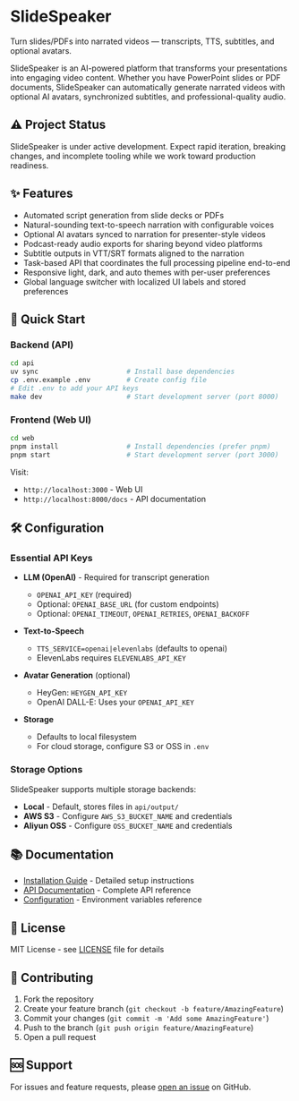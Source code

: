 # SlideSpeaker

Turn slides/PDFs into narrated videos — transcripts, TTS, subtitles, and optional avatars.

SlideSpeaker is an AI-powered platform that transforms your presentations into engaging video content. Whether you have PowerPoint slides or PDF documents, SlideSpeaker can automatically generate narrated videos with optional AI avatars, synchronized subtitles, and professional-quality audio.

## ⚠️ Project Status

SlideSpeaker is under active development. Expect rapid iteration, breaking changes, and incomplete tooling while we work toward production readiness.

## ✨ Features

- Automated script generation from slide decks or PDFs
- Natural-sounding text-to-speech narration with configurable voices
- Optional AI avatars synced to narration for presenter-style videos
- Podcast-ready audio exports for sharing beyond video platforms
- Subtitle outputs in VTT/SRT formats aligned to the narration
- Task-based API that coordinates the full processing pipeline end-to-end
- Responsive light, dark, and auto themes with per-user preferences
- Global language switcher with localized UI labels and stored preferences

## 🚀 Quick Start

### Backend (API)
```bash
cd api
uv sync                      # Install base dependencies
cp .env.example .env         # Create config file
# Edit .env to add your API keys
make dev                     # Start development server (port 8000)
```

### Frontend (Web UI)
```bash
cd web
pnpm install                 # Install dependencies (prefer pnpm)
pnpm start                   # Start development server (port 3000)
```

Visit:
- `http://localhost:3000` - Web UI
- `http://localhost:8000/docs` - API documentation

## 🛠️ Configuration

### Essential API Keys
- **LLM (OpenAI)** - Required for transcript generation
  - `OPENAI_API_KEY` (required)
  - Optional: `OPENAI_BASE_URL` (for custom endpoints)
  - Optional: `OPENAI_TIMEOUT`, `OPENAI_RETRIES`, `OPENAI_BACKOFF`

- **Text-to-Speech**
  - `TTS_SERVICE=openai|elevenlabs` (defaults to openai)
  - ElevenLabs requires `ELEVENLABS_API_KEY`

- **Avatar Generation** (optional)
  - HeyGen: `HEYGEN_API_KEY`
  - OpenAI DALL-E: Uses your `OPENAI_API_KEY`

- **Storage**
  - Defaults to local filesystem
  - For cloud storage, configure S3 or OSS in `.env`

### Storage Options
SlideSpeaker supports multiple storage backends:
- **Local** - Default, stores files in `api/output/`
- **AWS S3** - Configure `AWS_S3_BUCKET_NAME` and credentials
- **Aliyun OSS** - Configure `OSS_BUCKET_NAME` and credentials

## 📚 Documentation

- [Installation Guide](docs/installation.md) - Detailed setup instructions
- [API Documentation](docs/api.md) - Complete API reference
- [Configuration](api/.env.example) - Environment variables reference

## 📄 License

MIT License - see [LICENSE](LICENSE) file for details

## 🤝 Contributing

1. Fork the repository
2. Create your feature branch (`git checkout -b feature/AmazingFeature`)
3. Commit your changes (`git commit -m 'Add some AmazingFeature'`)
4. Push to the branch (`git push origin feature/AmazingFeature`)
5. Open a pull request

## 🆘 Support

For issues and feature requests, please [open an issue](../../issues) on GitHub.
